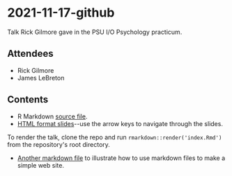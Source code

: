 # 2021-11-17-github

Talk Rick Gilmore gave in the PSU I/O Psychology practicum.

## Attendees

- Rick Gilmore
- James LeBreton

## Contents

- R Markdown [source file](index.Rmd).
- [HTML format slides](https://gilmore-lab.github.io/2021-11-17-github/index.html)--use the arrow keys to navigate through the slides.

To render the talk, clone the repo and run `rmarkdown::render('index.Rmd')` from the repository's root directory.

- [Another markdown file](another.md) to illustrate how to use markdown files to make a simple web site.

